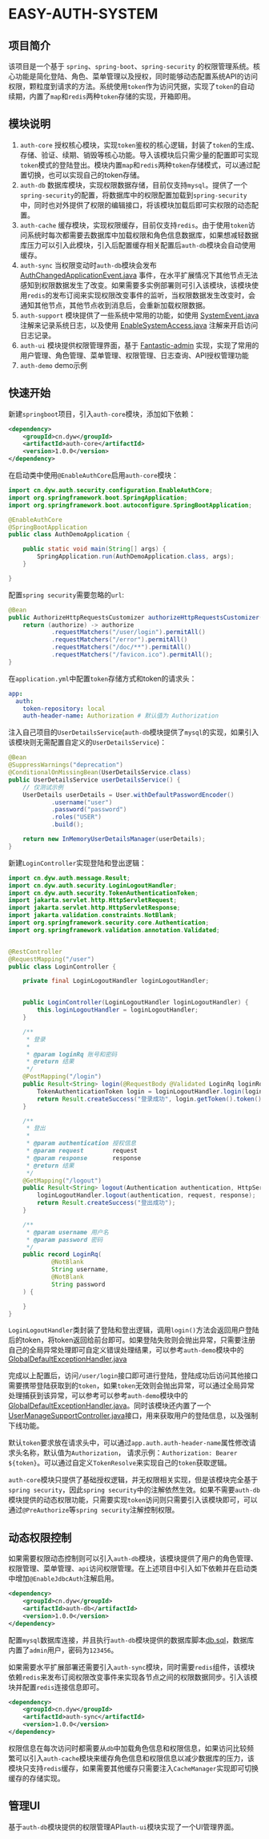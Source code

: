 # EASY-AUTH-SYSTEM

## 项目简介

该项目是一个基于 `spring`、`spring-boot`、`spring-security` 的权限管理系统。核心功能是简化登陆、角色、菜单管理以及授权，同时能够动态配置系统API的访问权限，颗粒度到请求的方法。系统使用`token`作为访问凭据，实现了`token`的自动续期，内置了`map`和`redis`两种`token`存储的实现，开箱即用。

## 模块说明

1. `auth-core` 授权核心模块，实现`token`鉴权的核心逻辑，封装了`token`的生成、存储、验证、续期、销毁等核心功能。导入该模块后只需少量的配置即可实现`token`模式的登陆登出。模块内置`map`和`redis`两种`token`存储模式，可以通过配置切换，也可以实现自己的token存储。
2. `auth-db` 数据库模块，实现权限数据存储，目前仅支持`mysql`。提供了一个`spring-security`的配置，将数据库中的权限配置加载到`spring-security`中，同时也对外提供了权限的编辑接口，将该模块加载后即可实权限的动态配置。
3. `auth-cache` 缓存模块，实现权限缓存，目前仅支持`redis`。由于使用`token`访问系统时每次都需要去数据库中加载权限和角色信息数据库，如果想减轻数据库压力可以引入此模块，引入后配置缓存相关配置后`auth-db`模块会自动使用缓存。
4. `auth-sync` 当权限变动时`auth-db`模块会发布 [AuthChangedApplicationEvent.java](auth-common/src/main/java/cn/dyw/auth/event/AuthChangedApplicationEvent.java) 事件，在水平扩展情况下其他节点无法感知到权限数据发生了改变。如果需要多实例部署则可引入该模块，该模块使用`redis`的发布订阅来实现权限改变事件的监听，当权限数据发生改变时，会通知其他节点，其他节点收到消息后，会重新加载权限数据。
5. `auth-support` 模块提供了一些系统中常用的功能，如使用 [SystemEvent.java](auth-annotation/src/main/java/cn/dyw/auth/annotation/SystemEvent.java) 注解来记录系统日志，以及使用 [EnableSystemAccess.java](auth-support/src/main/java/cn/dyw/auth/support/access/EnableSystemAccess.java) 注解来开启访问日志记录。
6. `auth-ui` 模块提供权限管理界面，基于 [Fantastic-admin](https://fantastic-admin.hurui.me) 实现，实现了常用的用户管理、角色管理、菜单管理、权限管理、日志查询、API授权管理功能
7. `auth-demo` demo示例

## 快速开始

新建`springboot`项目，引入`auth-core`模块，添加如下依赖：

```xml
<dependency>
    <groupId>cn.dyw</groupId>
    <artifactId>auth-core</artifactId>
    <version>1.0.0</version>
</dependency>
```

在启动类中使用`@EnableAuthCore`启用`auth-core`模块：

```java
import cn.dyw.auth.security.configuration.EnableAuthCore;
import org.springframework.boot.SpringApplication;
import org.springframework.boot.autoconfigure.SpringBootApplication;

@EnableAuthCore
@SpringBootApplication
public class AuthDemoApplication {

    public static void main(String[] args) {
        SpringApplication.run(AuthDemoApplication.class, args);
    }

}

```

配置`spring security`需要忽略的`url`:

```java
@Bean
public AuthorizeHttpRequestsCustomizer authorizeHttpRequestsCustomizer() throws Exception {
    return (authorize) -> authorize
            .requestMatchers("/user/login").permitAll()
            .requestMatchers("/error").permitAll()
            .requestMatchers("/doc/**").permitAll()
            .requestMatchers("/favicon.ico").permitAll();
}
```

在`application.yml`中配置`token`存储方式和token的请求头：

```yaml
app:
  auth:
    token-repository: local
    auth-header-name: Authorization # 默认值为 Authorization
```

注入自己项目的`UserDetailsService`(`auth-db`模块提供了`mysql`的实现，如果引入该模块则无需配置自定义的`UserDetailsService`)：

```java
@Bean
@SuppressWarnings("deprecation")
@ConditionalOnMissingBean(UserDetailsService.class)
public UserDetailsService userDetailsService() {
    // 仅测试示例
    UserDetails userDetails = User.withDefaultPasswordEncoder()
            .username("user")
            .password("password")
            .roles("USER")
            .build();

    return new InMemoryUserDetailsManager(userDetails);
}
```


新建`LoginController`实现登陆和登出逻辑：

```java
import cn.dyw.auth.message.Result;
import cn.dyw.auth.security.LoginLogoutHandler;
import cn.dyw.auth.security.TokenAuthenticationToken;
import jakarta.servlet.http.HttpServletRequest;
import jakarta.servlet.http.HttpServletResponse;
import jakarta.validation.constraints.NotBlank;
import org.springframework.security.core.Authentication;
import org.springframework.validation.annotation.Validated;


@RestController
@RequestMapping("/user")
public class LoginController {

    private final LoginLogoutHandler loginLogoutHandler;


    public LoginController(LoginLogoutHandler loginLogoutHandler) {
        this.loginLogoutHandler = loginLogoutHandler;
    }

    /**
     * 登录
     *
     * @param loginRq 账号和密码
     * @return 结果
     */
    @PostMapping("/login")
    public Result<String> login(@RequestBody @Validated LoginRq loginRq, HttpServletRequest request) {
        TokenAuthenticationToken login = loginLogoutHandler.login(loginRq.username(), loginRq.password(), request);
        return Result.createSuccess("登录成功", login.getToken().token());
    }

    /**
     * 登出
     *
     * @param authentication 授权信息
     * @param request        request
     * @param response       response
     * @return 结果
     */
    @GetMapping("/logout")
    public Result<String> logout(Authentication authentication, HttpServletRequest request, HttpServletResponse response) {
        loginLogoutHandler.logout(authentication, request, response);
        return Result.createSuccess("登出成功");
    }

    /**
     * @param username 用户名
     * @param password 密码
     */
    public record LoginRq(
            @NotBlank
            String username,
            @NotBlank
            String password
    ) {

    }
}
```

`LoginLogoutHandler`类封装了登陆和登出逻辑，调用`login()`方法会返回用户登陆后的token，将token返回给前台即可。如果登陆失败则会抛出异常，只需要注册自己的全局异常处理即可自定义错误处理结果，可以参考`auth-demo`模块中的[GlobalDefaultExceptionHandler.java](auth-demo/src/main/java/cn/dyw/auth/demo/configuration/GlobalDefaultExceptionHandler.java)

完成以上配置后，访问`/user/login`接口即可进行登陆，登陆成功后访问其他接口需要携带登陆获取到的`token`，如果`token`无效则会抛出异常，可以通过全局异常处理捕获到该异常，可以参考可以参考`auth-demo`模块中的[GlobalDefaultExceptionHandler.java](auth-demo/src/main/java/cn/dyw/auth/demo/configuration/GlobalDefaultExceptionHandler.java)。同时该模块还内置了一个[UserManageSupportController.java](auth-core/src/main/java/cn/dyw/auth/security/controller/UserManageSupportController.java)接口，用来获取用户的登陆信息，以及强制下线功能。

默认`token`要求放在请求头中，可以通过`app.auth.auth-header-name`属性修改请求头名称，默认值为`Authorization`， 请求示例：`Authorization: Bearer ${token}`。可以通过自定义`TokenResolve`来实现自己的`token`获取逻辑。

`auth-core`模块只提供了基础授权逻辑，并无权限相关实现，但是该模块完全基于`spring security`，因此`spring security`中的注解依然生效。如果不需要`auth-db`模块提供的动态权限功能，只需要实现`token`访问则只需要引入该模块即可，可以通过`@PreAuthorize`等`spring security`注解控制权限。

## 动态权限控制

如果需要权限动态控制则可以引入`auth-db`模块，该模块提供了用户的角色管理、权限管理、菜单管理、`api`访问权限管理。在上述项目中引入如下依赖并在启动类中增加`@EnableJdbcAuth`注解启用。

```xml
<dependency>
    <groupId>cn.dyw</groupId>
    <artifactId>auth-db</artifactId>
    <version>1.0.0</version>
</dependency>
```

配置`mysql`数据库连接，并且执行`auth-db`模块提供的数据库脚本[db.sql](auth-db/src/main/resources/db.sql)，数据库内置了`admin`用户，密码为`123456`。

如果需要水平扩展部署还需要引入`auth-sync`模块，同时需要`redis`组件，该模块依赖`redis`来发布订阅权限改变事件来实现各节点之间的权限数据同步。引入该模块并配置`redis`连接信息即可。

```xml
<dependency>
    <groupId>cn.dyw</groupId>
    <artifactId>auth-sync</artifactId>
    <version>1.0.0</version>
</dependency>
```

权限信息在每次访问时都需要从`db`中加载角色信息和权限信息，如果访问比较频繁可以引入`auth-cache`模块来缓存角色信息和权限信息以减少数据库的压力，该模块只支持`redis`缓存，如果需要其他缓存只需要注入`CacheManager`实现即可切换缓存的存储实现。

## 管理UI

基于`auth-db`模块提供的权限管理API`auth-ui`模块实现了一个UI管理界面。